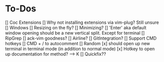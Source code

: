 # To-Dos
[] Coc Extensions
  [] Why not installing extensions via vim-plug? Still unsure
[] Windows
  [] Resizing on the fly? 
  [] Minimizing?
  [] 'Enter' aka default window opening should be a new vertical split. Except for terminal
[] RipGrep
  [] ack-vim goodness?
[] Airline?
  [] GitIntegration?
[] Support CMD hotkeys
  [] CMD + / to autocomment
[] Random
  [x] <ctrl-T> should open up new terminal in terminal mode (in addition to normal mode)
  [x] Hotkey to open up documentation for method? --> K
  [] Quickfix??
